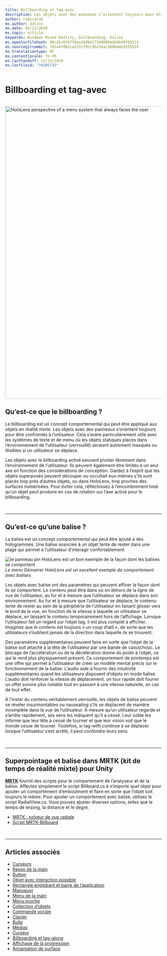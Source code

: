 ```yaml
---
title: Billboarding et tag-avec
description: Les objets avec des panneaux s’orientent toujours pour être confrontés à l’utilisateur.
author: radicalad
ms.author: adlinv
ms.date: 03/21/2018
ms.topic: article
keywords: Windows Mixed Reality, billboarding, balise
ms.openlocfilehash: 06cd1c6f67f8aa2dd94173d4089adbdbd0765211
ms.sourcegitcommit: 781e47db2ca2f2c792c95e76ac309b44b3535555
ms.translationtype: MT
ms.contentlocale: fr-FR
ms.lasthandoff: 11/15/2019
ms.locfileid: "74105732"
---
```

# <a name="billboarding-and-tag-along"></a>Billboarding et tag-avec

<br>

<img src="images/UX/MRTK_TagAlong.gif" alt="HoloLens perspective of a menu system that always faces the user" width="940px">
<br>

## <a name="what-is-billboarding"></a>Qu’est-ce que le billboarding ?

Le billboarding est un concept comportemental qui peut être appliqué aux objets en réalité mixte. Les objets avec des panneaux s’orientent toujours pour être confrontés à l’utilisateur. Cela s’avère particulièrement utile avec les systèmes de texte et de menu où les objets statiques placés dans l’environnement de l’utilisateur (verrouillé) seraient autrement masqués ou illisibles si un utilisateur se déplace.

Les objets avec le billboarding activé peuvent pivoter librement dans l’environnement de l’utilisateur. Ils peuvent également être limités à un seul axe en fonction des considérations de conception. Gardez à l’esprit que les objets superposés peuvent découper ou occultait eux-mêmes s’ils sont placés trop près d’autres objets, ou dans HoloLens, trop proches des surfaces numérisées. Pour éviter cela, réfléchissez à l’encombrement total qu’un objet peut produire en cas de rotation sur l’axe activé pour le billboarding.

<br>

---
## <a name="what-is-a-tag-along"></a>Qu’est-ce qu’une balise ?

La balise est un concept comportemental qui peut être ajouté à des hologrammes. Une balise associée à un objet tente de rester dans une plage qui permet à l’utilisateur d’interagir confortablement.

![le panneau pin HoloLens est un bon exemple de la façon dont les balises se comportent](images/tagalong-1000px.jpg)<br>
*Le menu Démarrer HoloLens est un excellent exemple de comportement avec balises*

Les objets avec balise ont des paramètres qui peuvent affiner la façon dont ils se comportent. Le contenu peut être dans ou en dehors de la ligne de vue de l’utilisateur, au fur et à mesure que l’utilisateur se déplace dans son environnement. Au fur et à mesure que l’utilisateur se déplace, le contenu tente de rester au sein de la périphérie de l’utilisateur en faisant glisser vers le bord de la vue, en fonction de la vitesse à laquelle un utilisateur se déplace, en laissant le contenu temporairement hors de l’affichage. Lorsque l’utilisateur fait un regard sur l’objet tag, il est plus complet à afficher. Imaginez que le contenu est toujours « un coup d’œil », de sorte que les utilisateurs n’oublient jamais de la direction dans laquelle ils se trouvent.

Des paramètres supplémentaires peuvent faire en sorte que l’objet de la balise soit attaché à la tête de l’utilisateur par une bande de caoutchouc. Le blocage de l’accélération ou de la décélération donne du poids à l’objet, ce qui le rend plus physiquement présent. Ce comportement de printemps est une offre qui permet à l’utilisateur de créer un modèle mental précis sur le fonctionnement de la balise. L’audio aide à fournir des intuitivité supplémentaires quand les utilisateurs disposent d’objets en mode balise. L’audio doit renforcer la vitesse de déplacement. un tour rapide doit fournir un effet sonore plus notable tout en passant à une vitesse naturelle, en cas de tout effet.

À l’instar du contenu véritablement verrouillé, les objets de balise peuvent se révéler insurmontables ou nauseating s’ils se déplacent de manière incomplète dans la vue de l’utilisateur. À mesure qu’un utilisateur regarde et s’arrête rapidement, ses sens les indiquent qu’il a cessé. Leur solde les informe que leur tête a cessé de tourner et que leur vision voit que le monde cesse de tourner. Toutefois, si tag-with continue à se déplacer lorsque l’utilisateur s’est arrêté, il peut confondre leurs sens.

<br>

---

## <a name="billboarding-and-tag-along-in-mrtkmixed-reality-toolkit-for-unity"></a>Superpointage et balise dans MRTK (kit de temps de réalité mixte) pour Unity
**[MRTK](https://github.com/Microsoft/MixedRealityToolkit-Unity)** fournit des scripts pour le comportement de l’analyseur et de la balise. Affectez simplement le script Billboard.cs à n’importe quel objet pour ajouter un comportement d’emboutment et faire en sorte que l’objet soit toujours le même. Pour ajouter un comportement avec balise, utilisez le script RadialView.cs. Vous pouvez ajuster diverses options, telles que le temps de lerping, la distance et le degré.

* [MRTK : solveur de vue radiale](https://microsoft.github.io/MixedRealityToolkit-Unity/Documentation/README_Solver.html#radialview)
* [Script MRTK-Billboard](https://github.com/microsoft/MixedRealityToolkit-Unity/blob/mrtk_release/Assets/MixedRealityToolkit.SDK/Features/UX/Scripts/Utilities/Billboard.cs)


<br>

---

## <a name="see-also"></a>Articles associés

* [Curseurs](cursors.md)
* [Rayon de la main](point-and-commit.md)
* [Button](button.md)
* [Objet avec interaction possible](interactable-object.md)
* [Rectangle englobant et barre de l’application](app-bar-and-bounding-box.md)
* [Manoeuvr](direct-manipulation.md)
* [Menu de la main](hand-menu.md)
* [Menu proche](near-menu.md)
* [Collection d’objets](object-collection.md)
* [Commande vocale](voice-input.md)
* [Clavier](keyboard.md)
* [Bulle](tooltip.md)
* [Médias](slate.md)
* [Curseur](slider.md)
* [Billboarding et tag-along](billboarding-and-tag-along.md)
* [Affichage de la progression](progress.md)
* [Aimantation de surface](surface-magnetism.md)
